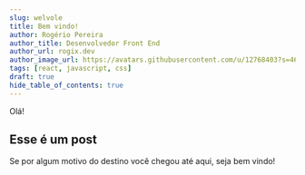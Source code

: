 ```yaml
---
slug: welvole
title: Bem vindo!
author: Rogério Pereira
author_title: Desenvolvedor Front End
author_url: rogix.dev
author_image_url: https://avatars.githubusercontent.com/u/12768403?s=460&u=a08f030aafafc606eb6bfcdfd7355c897867bfd5&v=4
tags: [react, javascript, css]
draft: true
hide_table_of_contents: true
---
```


Olá!

<!--truncate-->

## Esse é um post

Se por algum motivo do destino você chegou até aqui, seja bem vindo!
